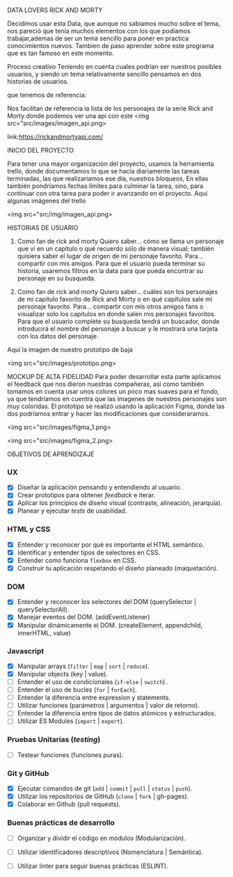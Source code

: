 

DATA LOVERS RICK AND MORTY

Decidimos usar esta Data, que aunque no sabiamos mucho sobre el tema, nos pareció que tenía muchos elementos con los que podíamos trabajar,ademas de ser un tema sencillo para poner en practica conocimientos nuevos.
Tambien de paso aprender sobre este programa que es tan famoso en este momento. 

Proceso creativo
Teniendo en cuenta cuales podrían ser nuestros posibles usuarios, y siendo un tema relativamente sencillo pensamos en dos historias de usuarios.


que tenemos de referencia:

Nos facilitan de referencia la lista de los personajes de la serie Rick and Morty donde podemos ver una api con este 
<img src="src/images/imagen_api.png>

link:https://rickandmortyapi.com/


INICIO DEL PROYECTO

Para tener una mayor organización del proyecto, usamos la herramienta trello, donde documentamos lo que se hacía diariamente las tareas terminadas, las que realizariamos ese día, nuestros bloqueos, En ellas también pondríamos fechas límites para culminar la tarea, sino, para continuar con otra tarea para poder ir avanzando en el proyecto.
Aquí algunas imágenes del trello

<img src="src/img/imagen_api.png>
          

HISTORIAS DE USUARIO

1. Como fan de rick and morty
Quiero saber... cómo se llama un personaje que vi en un capítulo o qué recuerdo sólo de manera visual; también quisiera saber el lugar de origen de mi personaje favorito.
Para... compartir con mis amigos.
Para que el usuario pueda terminar su historia, usaremos filtros en la data para que pueda encontrar su personaje en su busqueda.


2.  Como fan de rick and morty
Quiero saber... cuáles son los personajes de mi capítulo favorito de Rick and Morty o en qué capítulos sale mi personaje favorito.
Para... compartir con mis otros amigos fans o visualizar solo los capitulos en donde salen mis personajes favoritos.
Para que el usuario complete su busqueda tendrá un buscador, donde introducirá el nombre del personaje a buscar y le mostrará una tarjeta con los datos del personaje.

Aquí la imagen de nuestro prototipo de baja

<img src="src/images/prototipo.png>


MOCKUP DE ALTA FIDELIDAD
Para poder desarrollar esta parte aplicamos el feedback que nos dieron  nuestras compañeras, así como también tomamos en cuenta usar unos colores un poco mas suaves para el fondo, ya que tendríamos en cuentra que las imagenes de nuestros personajes son muy coloridas. El prototipo se realizó usando la aplicación Figma, donde las dos podríamos entrar y hacer las modificaciones que consideraramos.

<img src="src/images/figma_1.png>
        
<img src="src/images/figma_2.png>        
        





 OBJETIVOS DE APRENDIZAJE

### UX

- [x] Diseñar la aplicación pensando y entendiendo al usuario.
- [x] Crear prototipos para obtener _feedback_ e iterar.
- [x] Aplicar los principios de diseño visual (contraste, alineación, jerarquía).
- [x] Planear y ejecutar _tests_ de usabilidad.

### HTML y CSS

- [x] Entender y reconocer por qué es importante el HTML semántico.
- [x] Identificar y entender tipos de selectores en CSS.
- [x] Entender como funciona `flexbox` en CSS.
- [x] Construir tu aplicación respetando el diseño planeado (maquetación).

### DOM

- [x] Entender y reconocer los selectores del DOM (querySelector | querySelectorAll).
- [x] Manejar eventos del DOM. (addEventListener)
- [x] Manipular dinámicamente el DOM. (createElement, appendchild, innerHTML, value)

### Javascript

- [x] Manipular arrays (`filter` | `map` | `sort` | `reduce`).
- [x] Manipular objects (key | value).
- [ ] Entender el uso de condicionales (`if-else` | `switch`).
- [ ] Entender el uso de bucles (`for` | `forEach`).
- [ ] Entender la diferencia entre expression y statements.
- [ ] Utilizar funciones (parámetros | argumentos | valor de retorno).
- [ ] Entender la diferencia entre tipos de datos atómicos y estructurados.
- [ ] Utilizar ES Modules (`import` | `export`).

### Pruebas Unitarias (_testing_)
- [ ] Testear funciones (funciones puras).

### Git y GitHub
- [x] Ejecutar comandos de git (`add` | `commit` | `pull` | `status` | `push`).
- [x] Utilizar los repositorios de GitHub (`clone` | `fork` | gh-pages).
- [x] Colaborar en Github (pull requests).

### Buenas prácticas de desarrollo
- [ ] Organizar y dividir el código en módulos (Modularización).
- [ ] Utilizar identificadores descriptivos (Nomenclatura | Semántica).
- [ ] Utilizar linter para seguir buenas prácticas (ESLINT).


